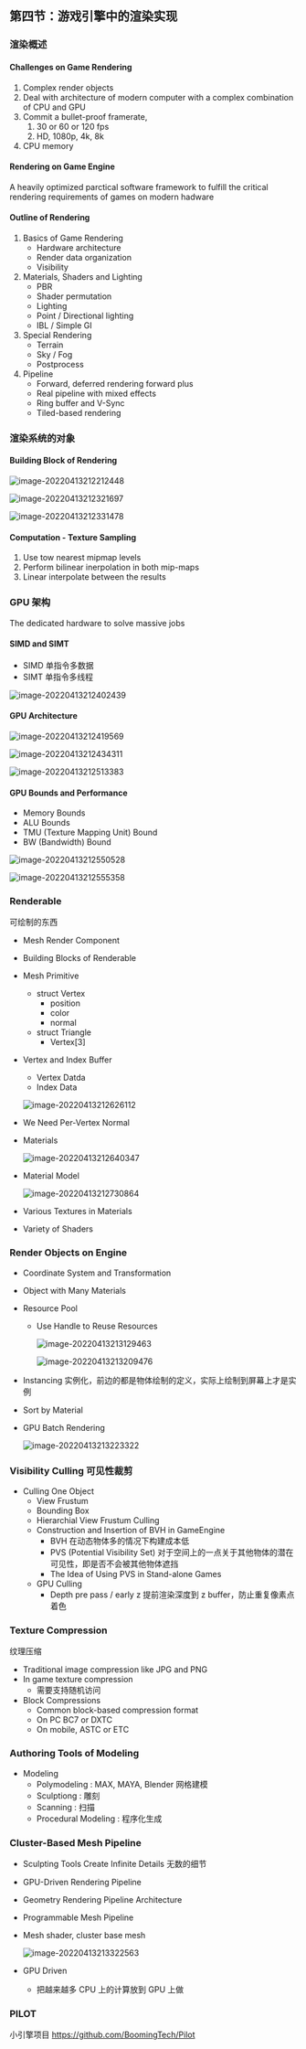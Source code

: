 ## 第四节：游戏引擎中的渲染实现

### 渲染概述

#### Challenges on Game Rendering

1. Complex render objects
2. Deal with architecture of modern computer with a complex combination of CPU and GPU
3. Commit a bullet-proof framerate,
   1. 30 or 60 or 120 fps
   2. HD, 1080p, 4k, 8k
4. CPU memory

#### Rendering on Game Engine

A heavily optimized parctical software framework to fulfill the critical rendering requirements of games on modern hadware

#### Outline of Rendering

1. Basics of Game Rendering
   - Hardware architecture
   - Render data organization
   - Visibility
2. Materials, Shaders and Lighting
   - PBR
   - Shader permutation
   - Lighting
   - Point / Directional lighting
   - IBL / Simple GI
3. Special Rendering
   - Terrain
   - Sky / Fog
   - Postprocess
4. Pipeline
   - Forward, deferred rendering forward plus
   - Real pipeline with mixed effects
   - Ring buffer and V-Sync
   - Tiled-based rendering

### 渲染系统的对象

#### Building Block of Rendering

![image-20220413212212448](games-104.assets/image-20220413212212448.png)

![image-20220413212321697](games-104.assets/image-20220413212321697.png)

![image-20220413212331478](games-104.assets/image-20220413212331478.png)

#### Computation - Texture Sampling

1. Use tow nearest mipmap levels
2. Perform bilinear inerpolation in both mip-maps
3. Linear interpolate between the results

### GPU 架构

The dedicated hardware to solve massive jobs

#### SIMD and SIMT

- SIMD 单指令多数据
- SIMT 单指令多线程

![image-20220413212402439](games-104.assets/image-20220413212402439.png)

#### GPU Architecture

![image-20220413212419569](games-104.assets/image-20220413212419569.png)

![image-20220413212434311](games-104.assets/image-20220413212434311.png)

![image-20220413212513383](games-104.assets/image-20220413212513383.png)

#### GPU Bounds and Performance

- Memory Bounds
- ALU Bounds
- TMU (Texture Mapping Unit) Bound
- BW (Bandwidth) Bound

![image-20220413212550528](games-104.assets/image-20220413212550528.png)

![image-20220413212555358](games-104.assets/image-20220413212555358.png)

### Renderable

可绘制的东西

- Mesh Render Component
- Building Blocks of Renderable
- Mesh Primitive

  - struct Vertex
    - position
    - color
    - normal
  - struct Triangle
    - Vertex[3]
- Vertex and Index Buffer

  - Vertex Datda
  - Index Data

  ![image-20220413212626112](games-104.assets/image-20220413212626112.png)
- We Need Per-Vertex Normal
- Materials

  ![image-20220413212640347](games-104.assets/image-20220413212640347.png)
- Material Model

  ![image-20220413212730864](games-104.assets/image-20220413212730864.png)
- Various Textures in Materials
- Variety of Shaders

### Render Objects on Engine

- Coordinate System and Transformation
- Object with Many Materials
- Resource Pool

  - Use Handle to Reuse Resources

    ![image-20220413213129463](games-104.assets/image-20220413213129463.png)

    ![image-20220413213209476](games-104.assets/image-20220413213209476.png)
- Instancing 实例化，前边的都是物体绘制的定义，实际上绘制到屏幕上才是实例
- Sort by Material
- GPU Batch Rendering

  ![image-20220413213223322](games-104.assets/image-20220413213223322.png)

### Visibility Culling 可见性裁剪

- Culling One Object
  - View Frustum
  - Bounding Box
  - Hierarchial View Frustum Culling
  - Construction and Insertion of BVH in GameEngine
    - BVH 在动态物体多的情况下构建成本低
    - PVS (Potential Visibility Set) 对于空间上的一点关于其他物体的潜在可见性，即是否不会被其他物体遮挡
    - The Idea of Using PVS in Stand-alone Games
  - GPU Culling
    - Depth pre pass / early z 提前渲染深度到 z buffer，防止重复像素点着色

### Texture Compression

纹理压缩

- Traditional image compression like JPG and PNG
- In game texture compression
  - 需要支持随机访问
- Block Compressions
  - Common block-based compression format
  - On PC BC7 or DXTC
  - On mobile, ASTC or ETC

### Authoring Tools of Modeling

- Modeling
  - Polymodeling : MAX, MAYA, Blender 网格建模
  - Sculptiong : 雕刻
  - Scanning : 扫描
  - Procedural Modeling : 程序化生成

### Cluster-Based Mesh Pipeline

- Sculpting Tools Create Infinite Details 无数的细节
- GPU-Driven Rendering Pipeline
- Geometry Rendering Pipeline Architecture
- Programmable Mesh Pipeline
- Mesh shader, cluster base mesh

  ![image-20220413213322563](games-104.assets/image-20220413213322563.png)
- GPU Driven

  - 把越来越多 CPU 上的计算放到 GPU 上做

### PILOT

小引擎项目 https://github.com/BoomingTech/Pilot
